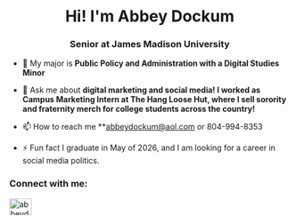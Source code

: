 <h1 align="center">Hi! I'm Abbey Dockum</h1>
<h3 align="center">Senior at James Madison University</h3>

- 🌱 My major is **Public Policy and Administration with a Digital Studies Minor**

- 💬 Ask me about **digital marketing and social media! I worked as Campus Marketing Intern at The Hang Loose Hut, where I sell sorority and fraternity merch for college students across the country!**

- 📫 How to reach me **abbeydockum@aol.com or 804-994-8353

- ⚡ Fun fact I graduate in May of 2026, and I am looking for a career in social media politics.

<h3 align="left">Connect with me:</h3>
<p align="left">
<a href="https://linkedin.com/in/abbeydockum" target="blank"><img align="center" src="https://raw.githubusercontent.com/rahuldkjain/github-profile-readme-generator/master/src/images/icons/Social/linked-in-alt.svg" alt="abbeydockum" height="30" width="40" /></a>
</p>
